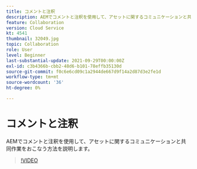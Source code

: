 ```yaml
---
title: コメントと注釈
description: AEMでコメントと注釈を使用して、アセットに関するコミュニケーションと共同作業をおこなう方法を説明します。
feature: Collaboration
version: Cloud Service
kt: 4541
thumbnail: 32049.jpg
topic: Collaboration
role: User
level: Beginner
last-substantial-update: 2021-09-29T00:00:00Z
exl-id: c3b4366b-cbb2-48d6-b101-78effb35130d
source-git-commit: f0c6e6cd09c1a2944de667d9f14a2d87d3e2fe1d
workflow-type: tm+mt
source-wordcount: '36'
ht-degree: 0%

---
```


# コメントと注釈

AEMでコメントと注釈を使用して、アセットに関するコミュニケーションと共同作業をおこなう方法を説明します。

>[!VIDEO](https://video.tv.adobe.com/v/32049/?quality=12&learn=on&hidetitle=true)
